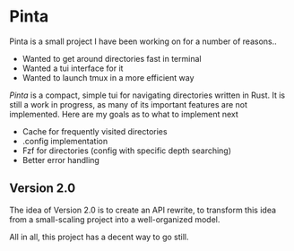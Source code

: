 # Pinta

Pinta is a small project I have been working on for a number of reasons..

- Wanted to get around directories fast in terminal
- Wanted a tui interface for it
- Wanted to launch tmux in a more efficient way

*Pinta* is a compact, simple tui for navigating directories written in Rust. It is still a work in progress, as many of its important features are not implemented. Here are my goals as to what to implement next

- Cache for frequently visited directories
- .config implementation
- Fzf for directories (config with specific depth searching)
- Better error handling

## Version 2.0

The idea of Version 2.0 is to create an API rewrite, to transform this idea from a small-scaling project into a well-organized model.

All in all, this project has a decent way to go still.
